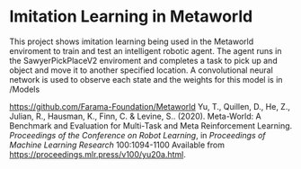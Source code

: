 # Imitation Learning in Metaworld 

This project shows imitation learning being used in the Metaworld enviroment to train and test an intelligent robotic agent. The agent runs in the SawyerPickPlaceV2 enviroment and completes a task to pick up and object and move it to another specified location. A convolutional neural network is used to observe each state and the weights for this model is in /Models

https://github.com/Farama-Foundation/Metaworld
Yu, T., Quillen, D., He, Z., Julian, R., Hausman, K., Finn, C. &amp; Levine, S.. (2020). Meta-World: A Benchmark and Evaluation for Multi-Task and Meta Reinforcement Learning. <i>Proceedings of the Conference on Robot Learning</i>, in <i>Proceedings of Machine Learning Research</i> 100:1094-1100 Available from https://proceedings.mlr.press/v100/yu20a.html.


